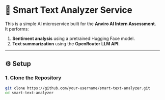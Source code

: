 # 🧠 Smart Text Analyzer Service

This is a simple AI microservice built for the **Anviro AI Intern Assessment**.  
It performs:
1. **Sentiment analysis** using a pretrained Hugging Face model.
2. **Text summarization** using the **OpenRouter LLM API**.

---

## ⚙️ Setup

### 1. Clone the Repository
```bash
git clone https://github.com/your-username/smart-text-analyzer.git
cd smart-text-analyzer
